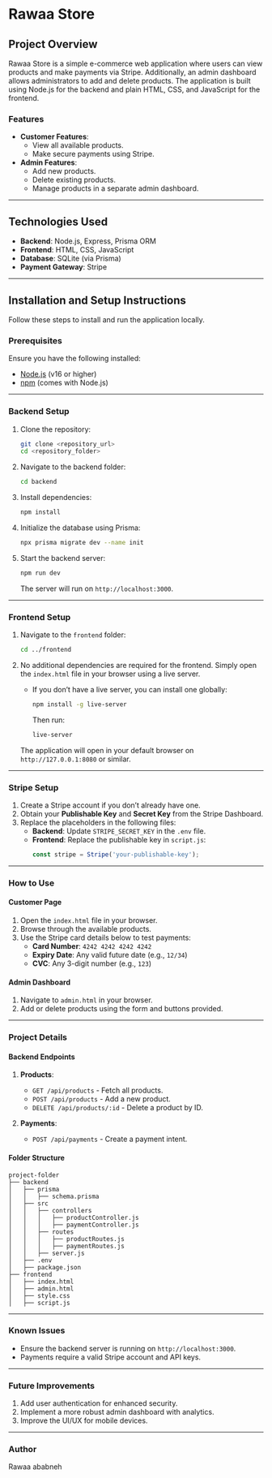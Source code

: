 # Rawaa Store

## Project Overview
Rawaa Store is a simple e-commerce web application where users can view products and make payments via Stripe. Additionally, an admin dashboard allows administrators to add and delete products. The application is built using Node.js for the backend and plain HTML, CSS, and JavaScript for the frontend.

### Features
- **Customer Features**:
  - View all available products.
  - Make secure payments using Stripe.
- **Admin Features**:
  - Add new products.
  - Delete existing products.
  - Manage products in a separate admin dashboard.

---

## Technologies Used
- **Backend**: Node.js, Express, Prisma ORM
- **Frontend**: HTML, CSS, JavaScript
- **Database**: SQLite (via Prisma)
- **Payment Gateway**: Stripe

---

## Installation and Setup Instructions
Follow these steps to install and run the application locally.

### Prerequisites
Ensure you have the following installed:
- [Node.js](https://nodejs.org/) (v16 or higher)
- [npm](https://www.npmjs.com/) (comes with Node.js)

---

### Backend Setup
1. Clone the repository:
   ```bash
   git clone <repository_url>
   cd <repository_folder>
   ```

2. Navigate to the backend folder:
   ```bash
   cd backend
   ```

3. Install dependencies:
   ```bash
   npm install
   ```



5. Initialize the database using Prisma:
   ```bash
   npx prisma migrate dev --name init
   ```

6. Start the backend server:
   ```bash
   npm run dev
   ```
   The server will run on `http://localhost:3000`.

---

### Frontend Setup
1. Navigate to the `frontend` folder:
   ```bash
   cd ../frontend
   ```

2. No additional dependencies are required for the frontend. Simply open the `index.html` file in your browser using a live server.
   - If you don’t have a live server, you can install one globally:
     ```bash
     npm install -g live-server
     ```
     Then run:
     ```bash
     live-server
     ```
   The application will open in your default browser on `http://127.0.0.1:8080` or similar.

---

### Stripe Setup
1. Create a Stripe account if you don’t already have one.
2. Obtain your **Publishable Key** and **Secret Key** from the Stripe Dashboard.
3. Replace the placeholders in the following files:
   - **Backend**: Update `STRIPE_SECRET_KEY` in the `.env` file.
   - **Frontend**: Replace the publishable key in `script.js`:
     ```javascript
     const stripe = Stripe('your-publishable-key');
     ```

---

### How to Use
#### Customer Page
1. Open the `index.html` file in your browser.
2. Browse through the available products.
3. Use the Stripe card details below to test payments:
   - **Card Number**: `4242 4242 4242 4242`
   - **Expiry Date**: Any valid future date (e.g., `12/34`)
   - **CVC**: Any 3-digit number (e.g., `123`)

#### Admin Dashboard
1. Navigate to `admin.html` in your browser.
2. Add or delete products using the form and buttons provided.

---

### Project Details
#### Backend Endpoints
1. **Products**:
   - `GET /api/products` - Fetch all products.
   - `POST /api/products` - Add a new product.
   - `DELETE /api/products/:id` - Delete a product by ID.

2. **Payments**:
   - `POST /api/payments` - Create a payment intent.

#### Folder Structure
```
project-folder
├── backend
│   ├── prisma
│   │   ├── schema.prisma
│   ├── src
│   │   ├── controllers
│   │   │   ├── productController.js
│   │   │   ├── paymentController.js
│   │   ├── routes
│   │   │   ├── productRoutes.js
│   │   │   ├── paymentRoutes.js
│   │   ├── server.js
│   ├── .env
│   ├── package.json
├── frontend
│   ├── index.html
│   ├── admin.html
│   ├── style.css
│   ├── script.js
```

---

### Known Issues
- Ensure the backend server is running on `http://localhost:3000`.
- Payments require a valid Stripe account and API keys.

---

### Future Improvements
1. Add user authentication for enhanced security.
2. Implement a more robust admin dashboard with analytics.
3. Improve the UI/UX for mobile devices.

---

### Author
Rawaa ababneh

